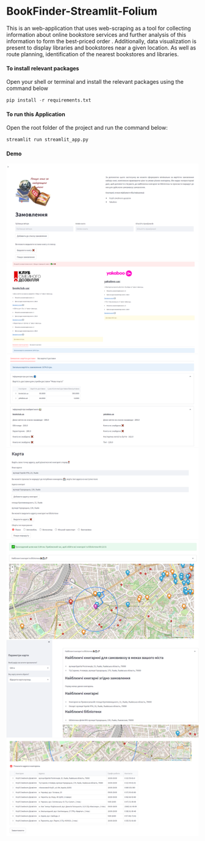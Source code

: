# BookFinder-Streamlit-Folium
This is an web-application that uses web-scraping as a tool for collecting information about online bookstore services and further analysis of this information to form the best-priced order . Additionally, data visualization is present to display libraries and bookstores near a given location. As well as route planning, identification of the nearest bookstores and libraries.
#### To install relevant packages
Open your shell or terminal and install the relevant packages using the command below

```python
pip install -r requirements.txt
```

#### To run this Application
Open the root folder of the project and run the command below:
```python
streamlit run streamlit_app.py
```

#### Demo
![Page1](web-app-strimlit-folium/img/page1.png "Page1")![Page2](web-app-strimlit-folium/img/page2.png "Page2")
![Page3](web-app-strimlit-folium/img/page3.png "Page3")![Page4](web-app-strimlit-folium/img/page4.png "Page4")
![Page5](web-app-strimlit-folium/img/page5.png "Page5")![Page6](web-app-strimlit-folium/img/page6.png "Page6")
![Page7](web-app-strimlit-folium/img/page7.png "Page7")
